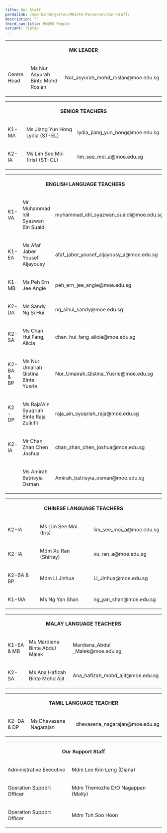 ```yaml
---
title: Our Staff
permalink: /moe-kindergarten/MKatFG-Personnel/Our-Staff/
description: ""
third_nav_title: MK@FG People
variant: tiptap
---
```

<table><tbody><tr><th rowspan="1" colspan="3"><p>MK LEADER</p></th></tr><tr><td rowspan="1" colspan="1"><p>Centre Head</p></td><td rowspan="1" colspan="1"><p>Ms Nur Asyurah Binte Mohd Roslan</p></td><td rowspan="1" colspan="1"><p>Nur_asyurah_mohd_roslan@moe.edu.sg</p></td></tr></tbody></table><table><tbody><tr><th rowspan="1" colspan="3"><p>SENIOR TEACHERS</p></th></tr><tr><td rowspan="1" colspan="1"><p>K1-MA</p></td><td rowspan="1" colspan="1"><p>Ms Jiang Yun Hong Lydia (ST-EL)</p></td><td rowspan="1" colspan="1"><p>lydia_jiang_yun_hong@moe.edu.sg</p></td></tr><tr><td rowspan="1" colspan="1"><p>K2-IA</p></td><td rowspan="1" colspan="1"><p>Ms Lim See Moi (Iris) (ST-CL)</p></td><td rowspan="1" colspan="1"><p>lim_see_moi_a@moe.edu.sg</p></td></tr></tbody></table><table><tbody><tr><th rowspan="1" colspan="3"><p>ENGLISH LANGUAGE TEACHERS</p></th></tr><tr><td rowspan="1" colspan="1"><p>K1-VA</p></td><td rowspan="1" colspan="1"><p>Mr Muhammad Idil Syazwan Bin Suaidi</p></td><td rowspan="1" colspan="1"><p>muhammad_idil_syazwan_suaidi@moe.edu.sg</p></td></tr><tr><td rowspan="1" colspan="1"><p>K1-EA</p></td><td rowspan="1" colspan="1"><p>Ms Afaf Jaber Yousef Aljayousy</p></td><td rowspan="1" colspan="1"><p>afaf_jaber_yousef_aljayousy_a@moe.edu.sg</p></td></tr><tr><td rowspan="1" colspan="1"><p>K1-MB</p></td><td rowspan="1" colspan="1"><p>Ms Peh Ern Jee Angie</p></td><td rowspan="1" colspan="1"><p>peh_ern_jee_angie@moe.edu.sg</p></td></tr><tr><td rowspan="1" colspan="1"><p>K2-DA</p></td><td rowspan="1" colspan="1"><p>Ms Sandy Ng Si Hui</p></td><td rowspan="1" colspan="1"><p>ng_sihui_sandy@moe.edu.sg</p></td></tr><tr><td rowspan="1" colspan="1"><p>K2-SA</p></td><td rowspan="1" colspan="1"><p>Ms Chan Hui Fang, Alicia</p></td><td rowspan="1" colspan="1"><p>chan_hui_fang_alicia@moe.edu.sg</p></td></tr><tr><td rowspan="1" colspan="1"><p>K2-BA &amp; BP</p></td><td rowspan="1" colspan="1"><p>Ms Nur Umairah Qistina Binte Yusrie</p></td><td rowspan="1" colspan="1"><p>Nur_Umairah_Qistina_Yusrie@moe.edu.sg</p></td></tr><tr><td rowspan="1" colspan="1"><p>K2 - DP</p></td><td rowspan="1" colspan="1"><p>Ms Raja'Ain Syuqriah Binte Raja Zulkifli</p></td><td rowspan="1" colspan="1"><p>raja_ain_syuqriah_raja@moe.edu.sg</p></td></tr><tr><td rowspan="1" colspan="1"><p>K2-IA</p></td><td rowspan="1" colspan="1"><p>Mr Chan Zhan Chen Joshua</p></td><td rowspan="1" colspan="1"><p>chan_zhan_chen_joshua@moe.edu.sg</p></td></tr><tr><td rowspan="1" colspan="1"><p></p></td><td rowspan="1" colspan="1"><p>Ms Amirah Batrisyia Osman</p></td><td rowspan="1" colspan="1"><p>Amirah_batrisyia_osman@moe.edu.sg</p></td></tr></tbody></table><table><tbody><tr><th rowspan="1" colspan="3"><p>CHINESE LANGUAGE TEACHERS</p></th></tr><tr><td rowspan="1" colspan="1"><p>K2-IA</p></td><td rowspan="1" colspan="1"><p>Ms Lim See Moi (Iris)</p></td><td rowspan="1" colspan="1"><p>lim_see_moi_a@moe.edu.sg</p></td></tr><tr><td rowspan="1" colspan="1"><p>K2-IA</p></td><td rowspan="1" colspan="1"><p>Mdm Xu Ran (Shirley)</p></td><td rowspan="1" colspan="1"><p>xu_ran_a@moe.edu.sg</p></td></tr><tr><td rowspan="1" colspan="1"><p>K2-BA &amp; BP</p></td><td rowspan="1" colspan="1"><p>Mdm Li Jinhua</p></td><td rowspan="1" colspan="1"><p>Li_Jinhua@moe.edu.sg</p></td></tr><tr><td rowspan="1" colspan="1"><p>K1-MA</p></td><td rowspan="1" colspan="1"><p>Ms Ng Yan Shan</p></td><td rowspan="1" colspan="1"><p>ng_yan_shan@moe.edu.sg</p></td></tr></tbody></table><table><tbody><tr><th rowspan="1" colspan="3"><p>MALAY LANGUAGE TEACHERS</p></th></tr><tr><td rowspan="1" colspan="1"><p>K1-EA &amp; MB</p></td><td rowspan="1" colspan="1"><p>Ms Mardiana Binte Abdul Malek</p></td><td rowspan="1" colspan="1"><p>Mardiana_Abdul _Malek@moe.edu.sg</p></td></tr><tr><td rowspan="1" colspan="1"><p>K2-SA</p></td><td rowspan="1" colspan="1"><p>Ms Ana Hafizah Binte Mohd Ajit</p></td><td rowspan="1" colspan="1"><p>Ana_hafizah_mohd_ajit@moe.edu.sg</p></td></tr></tbody></table><table><tbody><tr><th rowspan="1" colspan="3"><p>TAMIL LANGUAGE TEACHER</p></th></tr><tr><td rowspan="1" colspan="1"><p>K2-DA &amp; DP</p></td><td rowspan="1" colspan="1"><p>Ms Dhevasena Nagarajan</p></td><td rowspan="1" colspan="1"><p>dhevasena_nagarajan@moe.edu.sg</p></td></tr></tbody></table><table><tbody><tr><th rowspan="1" colspan="2"><p>Our Support Staff</p></th></tr><tr><td rowspan="1" colspan="1"><p>Administrative Executive</p></td><td rowspan="1" colspan="1"><p>Mdm Lee Kim Leng (Diana)</p></td></tr><tr><td rowspan="1" colspan="1"><p>Operation Support Officer</p></td><td rowspan="1" colspan="1"><p>Mdm Themozhe D/O Nagappan (Molly)</p></td></tr><tr><td rowspan="1" colspan="1"><p>Operation Support Officer</p></td><td rowspan="1" colspan="1"><p>Mdm Toh Soo Hoon</p></td></tr></tbody></table><p></p>